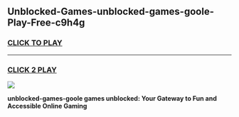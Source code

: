 
## Unblocked-Games-unblocked-games-goole-Play-Free-c9h4g
<h3>
<a href="https://premium76.site?title=unblocked-games-goole&ref=18A1">CLICK TO PLAY</a></h3>
<hr>

<h3>
<a href="https://premium76.site?title=unblocked-games-goole&ref=18A1">CLICK 2 PLAY</a>
  
</h3>

<a href="https://premium76.site?title=unblocked-games-goole&ref=18A1"><img src="https://clearcache.store/games.png"></a>


**unblocked-games-goole games unblocked: Your Gateway to Fun and Accessible Online Gaming**
